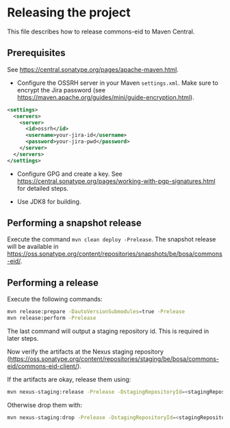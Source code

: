 # Releasing the project

This file describes how to release commons-eid to Maven Central.

## Prerequisites

See https://central.sonatype.org/pages/apache-maven.html.

* Configure the OSSRH server in your Maven `settings.xml`. Make sure to encrypt the Jira password (see https://maven.apache.org/guides/mini/guide-encryption.html).
```xml
<settings>
  <servers>
    <server>
      <id>ossrh</id>
      <username>your-jira-id</username>
      <password>your-jira-pwd</password>
    </server>
  </servers>
</settings>
```

* Configure GPG and create a key. See https://central.sonatype.org/pages/working-with-pgp-signatures.html for detailed steps.

* Use JDK8 for building.

## Performing a snapshot release

Execute the command `mvn clean deploy -Prelease`.
The snapshot release will be available in https://oss.sonatype.org/content/repositories/snapshots/be/bosa/commons-eid/.

## Performing a release

Execute the following commands:
```bash
mvn release:prepare -DautoVersionSubmodules=true -Prelease
mvn release:perform -Prelease
```
The last command will output a staging repository id. This is required in later steps.

Now verify the artifacts at the Nexus staging repository (https://oss.sonatype.org/content/repositories/staging/be/bosa/commons-eid/commons-eid-client/).

If the artifacts are okay, release them using:
```bash
mvn nexus-staging:release -Prelease -DstagingRepositoryId=<stagingRepositoryId>
```

Otherwise drop them with:
```bash
mvn nexus-staging:drop -Prelease -DstagingRepositoryId=<stagingRepositoryId>
```
